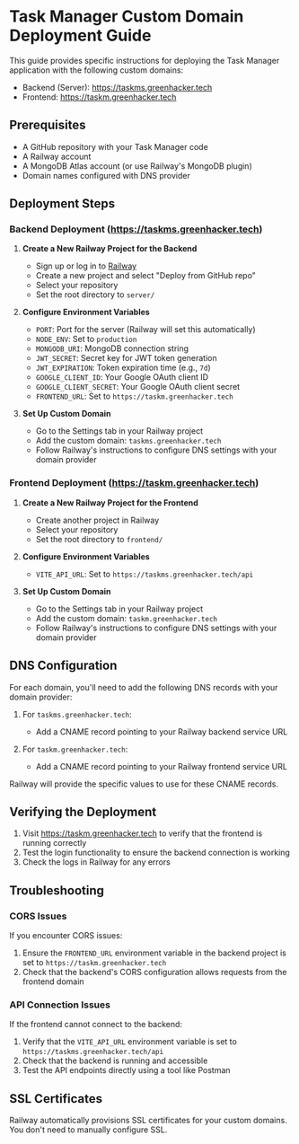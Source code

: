 # Task Manager Custom Domain Deployment Guide

This guide provides specific instructions for deploying the Task Manager application with the following custom domains:

- Backend (Server): https://taskms.greenhacker.tech
- Frontend: https://taskm.greenhacker.tech

## Prerequisites

- A GitHub repository with your Task Manager code
- A Railway account
- A MongoDB Atlas account (or use Railway's MongoDB plugin)
- Domain names configured with DNS provider

## Deployment Steps

### Backend Deployment (https://taskms.greenhacker.tech)

1. **Create a New Railway Project for the Backend**
   - Sign up or log in to [Railway](https://railway.app/)
   - Create a new project and select "Deploy from GitHub repo"
   - Select your repository
   - Set the root directory to `server/`

2. **Configure Environment Variables**
   - `PORT`: Port for the server (Railway will set this automatically)
   - `NODE_ENV`: Set to `production`
   - `MONGODB_URI`: MongoDB connection string
   - `JWT_SECRET`: Secret key for JWT token generation
   - `JWT_EXPIRATION`: Token expiration time (e.g., `7d`)
   - `GOOGLE_CLIENT_ID`: Your Google OAuth client ID
   - `GOOGLE_CLIENT_SECRET`: Your Google OAuth client secret
   - `FRONTEND_URL`: Set to `https://taskm.greenhacker.tech`

3. **Set Up Custom Domain**
   - Go to the Settings tab in your Railway project
   - Add the custom domain: `taskms.greenhacker.tech`
   - Follow Railway's instructions to configure DNS settings with your domain provider

### Frontend Deployment (https://taskm.greenhacker.tech)

1. **Create a New Railway Project for the Frontend**
   - Create another project in Railway
   - Select your repository
   - Set the root directory to `frontend/`

2. **Configure Environment Variables**
   - `VITE_API_URL`: Set to `https://taskms.greenhacker.tech/api`

3. **Set Up Custom Domain**
   - Go to the Settings tab in your Railway project
   - Add the custom domain: `taskm.greenhacker.tech`
   - Follow Railway's instructions to configure DNS settings with your domain provider

## DNS Configuration

For each domain, you'll need to add the following DNS records with your domain provider:

1. For `taskms.greenhacker.tech`:
   - Add a CNAME record pointing to your Railway backend service URL

2. For `taskm.greenhacker.tech`:
   - Add a CNAME record pointing to your Railway frontend service URL

Railway will provide the specific values to use for these CNAME records.

## Verifying the Deployment

1. Visit https://taskm.greenhacker.tech to verify that the frontend is running correctly
2. Test the login functionality to ensure the backend connection is working
3. Check the logs in Railway for any errors

## Troubleshooting

### CORS Issues

If you encounter CORS issues:

1. Ensure the `FRONTEND_URL` environment variable in the backend project is set to `https://taskm.greenhacker.tech`
2. Check that the backend's CORS configuration allows requests from the frontend domain

### API Connection Issues

If the frontend cannot connect to the backend:

1. Verify that the `VITE_API_URL` environment variable is set to `https://taskms.greenhacker.tech/api`
2. Check that the backend is running and accessible
3. Test the API endpoints directly using a tool like Postman

## SSL Certificates

Railway automatically provisions SSL certificates for your custom domains. You don't need to manually configure SSL.
